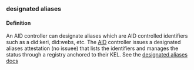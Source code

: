 ### designated aliases

<h4>Definition</h4><p>An AID controller can designate aliases which are AID controlled identifiers such as a did:keri, did:webs, etc. The <a href="AID">AID</a> controller issues a designated aliases attestation (no issuee) that lists the identifiers and manages the status through a registry anchored to their KEL. See the <a href="https://weboftrust.github.io/schema/desig-aliases">designated aliases docs</a></p>